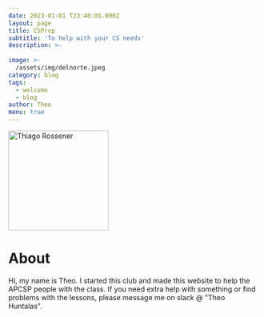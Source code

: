```yaml
---
date: 2023-01-01 T23:48:05.000Z
layout: page
title: CSPrep
subtitle: 'To help with your CS needs'
description: >-
  
image: >-
  /assets/img/delnorte.jpeg
category: blog
tags:
  - welcome
  - blog
author: Theo
menu: true
---
```


<img class="img-rounded" src="/assets/img/uploads/profile.png" alt="Thiago Rossener" width="200">

# About

Hi, my name is Theo. I started this club and made this website to help the APCSP people with the class. If you need extra help with something or find problems with the lessons, please message me on slack @ "Theo Huntalas".